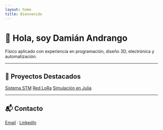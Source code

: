 ```yaml
---
layout: home
title: Bienvenido
---
```


# 👋 Hola, soy Damián Andrango

Físico aplicado con experiencia en programación, diseño 3D, electrónica y automatización.

---

## 🚀 Proyectos Destacados

<a class="button" href="projects/stm.html">Sistema STM</a>
<a class="button" href="projects/lora.html">Red LoRa</a>
<a class="button" href="projects/monkeys.html">Simulación en Julia</a>

---

## 📬 Contacto

[Email](mailto:tu-email@ejemplo.com) · [LinkedIn](https://linkedin.com/in/tuusuario)

